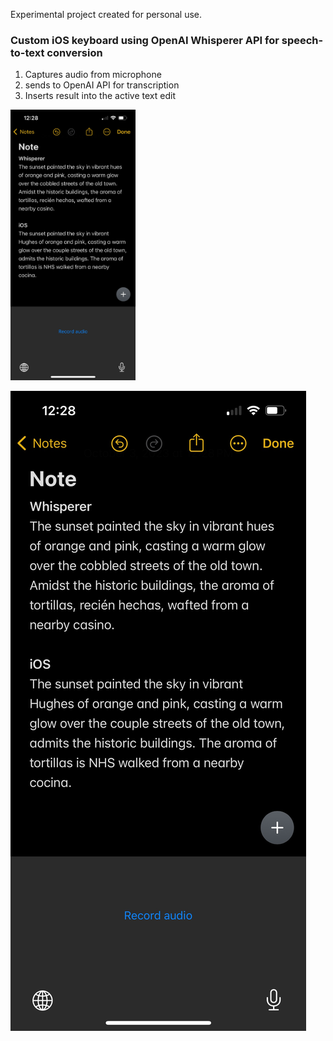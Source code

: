 Experimental project created for personal use.

### Custom iOS keyboard using OpenAI Whisperer API for speech-to-text conversion

1. Captures audio from microphone
2. sends to OpenAI API for transcription
3. Inserts result into the active text edit 

<img src="./example.jpg" alt="Example using in Notes, comparison with iOS built-in transcription " width="200"/>

![Example using in Notes, comparison with iOS built-in transcription](./example.jpg)
